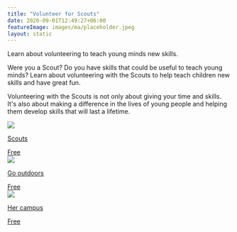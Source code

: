 ```yaml
---
title: "Volunteer for Scouts"
date: 2020-09-01T12:49:27+06:00
featureImage: images/ma/placeholder.jpeg
layout: static
---
```


Learn about volunteering to teach young minds new skills.

Were you a Scout? Do you have skills that could be useful to teach young minds? Learn about volunteering with the Scouts to help teach children new skills and have great fun.

Volunteering with the Scouts is not only about giving your time and skills. It's also about making a difference in the lives of young people and helping them develop skills that will last a lifetime.

<a class="ma-link" href="https://www.scouts.org.uk/volunteer/volunteering-with-scouts/what-do-volunteers-do/"><div class="ma-card"><div class="ma-icon"><img src ="/images/icon-check.png"/></div><div class="ma-name"><p>Scouts</p></div><div class="ma-paid-text"><span>Free</span></div></div></a><a class="ma-link" href="https://blog.gooutdoors.co.uk/how-and-why-to-volunteer-for-the-scout-association/"><div class="ma-card"><div class="ma-icon"><img src ="/images/icon-check.png"/></div><div class="ma-name"><p>Go outdoors</p></div><div class="ma-paid-text"><span>Free</span></div></div></a><a class="ma-link" href="https://www.hercampus.com/school/leeds/benefits-volunteering-scouts/"><div class="ma-card"><div class="ma-icon"><img src ="/images/icon-check.png"/></div><div class="ma-name"><p>Her campus</p></div><div class="ma-paid-text"><span>Free</span></div></div></a>  

<br/><br/>






